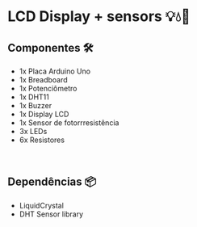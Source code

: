 # LCD Display + sensors 💡💧🔆

## Componentes 🛠️
<ul>
    <li>1x Placa Arduino Uno</li>
    <li>1x Breadboard</li>
    <li>1x Potenciômetro</li>
    <li>1x DHT11</li>
    <li>1x Buzzer</li>
    <li>1x Display LCD</li>
    <li>1x Sensor de fotorrresistência</li>
    <li>3x LEDs</li>
    <li>6x Resistores</li>
</ul>
 
<br>
 
## Dependências 📦
<ul>
    <li>LiquidCrystal</li>
    <li>DHT Sensor library</li>
</ul>
